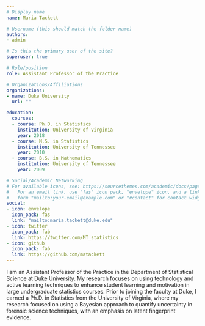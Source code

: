 ```yaml
---
# Display name
name: Maria Tackett

# Username (this should match the folder name)
authors:
- admin

# Is this the primary user of the site?
superuser: true

# Role/position
role: Assistant Professor of the Practice

# Organizations/Affiliations
organizations:
- name: Duke University
  url: ""

education:
  courses:
  - course: Ph.D. in Statistics
    institution: University of Virginia
    year: 2018
  - course: M.S. in Statistics
    institution: University of Tennessee
    year: 2010
  - course: B.S. in Mathematics
    institution: University of Tennessee
    year: 2009

# Social/Academic Networking
# For available icons, see: https://sourcethemes.com/academic/docs/page-builder/#icons
#   For an email link, use "fas" icon pack, "envelope" icon, and a link in the
#   form "mailto:your-email@example.com" or "#contact" for contact widget.
social:
- icon: envelope
  icon_pack: fas
  link: "mailto:maria.tackett@duke.edu"
- icon: twitter
  icon_pack: fab
  link: https://twitter.com/MT_statistics
- icon: github
  icon_pack: fab
  link: https://github.com/matackett
---
```


I am an Assistant Professor of the Practice in the Department of Statistical Science at Duke University. My research focuses on using technology and active learning techniques to enhance student learning and motivation in large undergraduate statistics courses. Prior to joining the faculty at Duke, I earned a Ph.D. in Statistics from the University of Virginia, where my research focused on using a Bayesian approach to quantify uncertainty in forensic science techniques, with an emphasis on latent fingerprint evidence.
